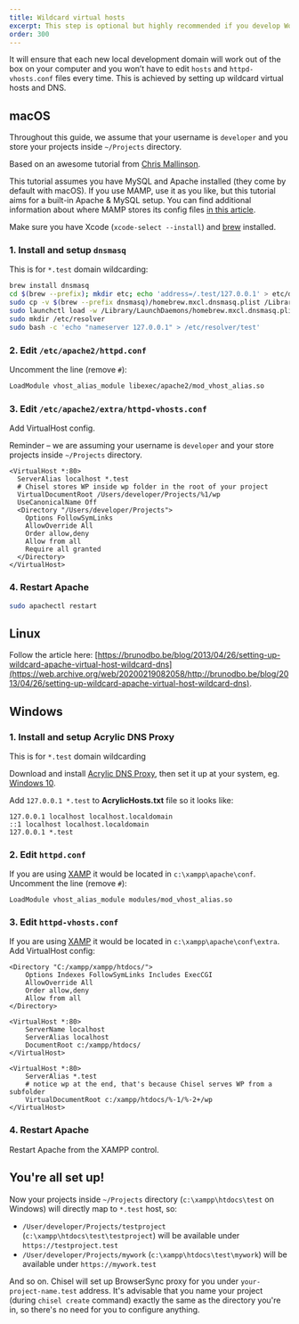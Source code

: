 ```yaml
---
title: Wildcard virtual hosts
excerpt: This step is optional but highly recommended if you develop WordPress projects
order: 300
---
```


It will ensure that each new local development domain will work out of the box on your computer and you won’t have to edit `hosts` and `httpd-vhosts.conf` files every time. This is achieved by setting up wildcard virtual hosts and DNS.

## macOS

Throughout this guide, we assume that your username is `developer` and you store your projects inside `~/Projects` directory.

Based on an awesome tutorial from [Chris Mallinson](https://mallinson.ca/osx-web-development/).

This tutorial assumes you have MySQL and Apache installed (they come by default with macOS). If you use MAMP, use it as you like, but this tutorial aims for a built-in Apache & MySQL setup. You can find additional information about where MAMP stores its config files [in this article](https://dev.to/crankysparrow/configuring-virtual-hosts-with-mamp-f3i).

Make sure you have Xcode (`xcode-select --install`) and [brew](https://brew.sh/) installed.

### 1. Install and setup `dnsmasq`

This is for `*.test` domain wildcarding:

```bash
brew install dnsmasq
cd $(brew --prefix); mkdir etc; echo 'address=/.test/127.0.0.1' > etc/dnsmasq.conf
sudo cp -v $(brew --prefix dnsmasq)/homebrew.mxcl.dnsmasq.plist /Library/LaunchDaemons
sudo launchctl load -w /Library/LaunchDaemons/homebrew.mxcl.dnsmasq.plist
sudo mkdir /etc/resolver
sudo bash -c 'echo "nameserver 127.0.0.1" > /etc/resolver/test'
```

### 2. Edit `/etc/apache2/httpd.conf`

Uncomment the line (remove `#`):

```bash
LoadModule vhost_alias_module libexec/apache2/mod_vhost_alias.so
```

### 3. Edit `/etc/apache2/extra/httpd-vhosts.conf`

Add VirtualHost config.

Reminder – we are assuming your username is `developer` and your store projects inside `~/Projects` directory.

```apacheconf
<VirtualHost *:80>
  ServerAlias localhost *.test
  # Chisel stores WP inside wp folder in the root of your project
  VirtualDocumentRoot /Users/developer/Projects/%1/wp
  UseCanonicalName Off
  <Directory "/Users/developer/Projects">
    Options FollowSymLinks
    AllowOverride All
    Order allow,deny
    Allow from all
    Require all granted
  </Directory>
</VirtualHost>
```

### 4. Restart Apache

```bash
sudo apachectl restart
```

## Linux

Follow the article here: [https://brunodbo.be/blog/2013/04/26/setting-up-wildcard-apache-virtual-host-wildcard-dns](https://web.archive.org/web/20200219082058/http://brunodbo.be/blog/2013/04/26/setting-up-wildcard-apache-virtual-host-wildcard-dns).

## Windows

### 1. Install and setup Acrylic DNS Proxy

This is for `*.test` domain wildcarding

Download and install [Acrylic DNS Proxy](https://mayakron.altervista.org/wikibase/show.php?id=AcrylicHome), then set it up at your system, eg. [Windows 10](http://mayakron.altervista.org/support/acrylic/Windows10Configuration.htm).

Add `127.0.0.1 *.test` to **AcrylicHosts.txt** file so it looks like:

```text
127.0.0.1 localhost localhost.localdomain
::1 localhost localhost.localdomain
127.0.0.1 *.test
```

### 2. Edit `httpd.conf`

If you are using [XAMP](https://www.apachefriends.org/) it would be located in `c:\xampp\apache\conf`. Uncomment the line (remove `#`):

```apacheconf
LoadModule vhost_alias_module modules/mod_vhost_alias.so
```

### 3. Edit `httpd-vhosts.conf`

If you are using [XAMP](https://www.apachefriends.org/) it would be located in `c:\xampp\apache\conf\extra`. Add VirtualHost config:

```apacheconf
<Directory "C:/xampp/xampp/htdocs/">
    Options Indexes FollowSymLinks Includes ExecCGI
    AllowOverride All
    Order allow,deny
    Allow from all
</Directory>

<VirtualHost *:80>
    ServerName localhost
    ServerAlias localhost
    DocumentRoot c:/xampp/htdocs/
</VirtualHost>

<VirtualHost *:80>
    ServerAlias *.test
    # notice wp at the end, that's because Chisel serves WP from a subfolder
    VirtualDocumentRoot c:/xampp/htdocs/%-1/%-2+/wp
</VirtualHost>
```

### 4. Restart Apache

Restart Apache from the XAMPP control.

## You're all set up!

Now your projects inside `~/Projects` directory (`c:\xampp\htdocs\test` on Windows) will directly map to `*.test` host, so:

- `/User/developer/Projects/testproject` (`c:\xampp\htdocs\test\testproject`) will be available under `https://testproject.test`
- `/User/developer/Projects/mywork` (`c:\xampp\htdocs\test\mywork`) will be available under `https://mywork.test`

And so on. Chisel will set up BrowserSync proxy for you under `your-project-name.test` address. It's advisable that you name your project (during `chisel create` command) exactly the same as the directory you're in, so there's no need for you to configure anything.
